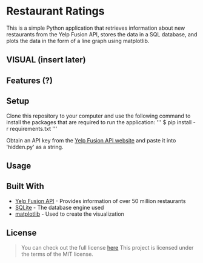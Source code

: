 # Restaurant Ratings
This is a simple Python application that retrieves information about new restaurants from the Yelp Fusion API, stores the data in a SQL database, and plots the data in the form of a line graph using matplotlib. 

## VISUAL (insert later)

## Features (?)

## Setup
Clone this repository to your computer and use the following command to install the packages that are required to run the application:
'''
$ pip install -r requirements.txt
'''

Obtain an API key from the [Yelp Fusion API website](https://www.yelp.com/fusion) and paste it into 'hidden.py' as a string.

## Usage


## Built With
* [Yelp Fusion API](https://www.yelp.com/fusion) - Provides information of over 50 million restaurants
* [SQLite](https://www.sqlite.org/index.html) - The database engine used
* [matplotlib](https://matplotlib.org/) - Used to create the visualization

## License
> You can check out the full license [here](https://github.com/TylerWon/restaurant-ratings/blob/master/LICENSE)
This project is licensed under the terms of the MIT license. 
